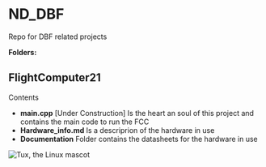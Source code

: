 # ND_DBF
Repo for DBF related projects

**Folders:**
## FlightComputer21
Contents
- **main.cpp** [Under Construction] Is the heart an soul of this project and contains the main code to run the FCC 
- **Hardware_info.md** Is a descriprion of the hardware in use
- **Documentation** Folder contains the datasheets for the hardware in use

![Tux, the Linux mascot](/assets/images/tux.png)

